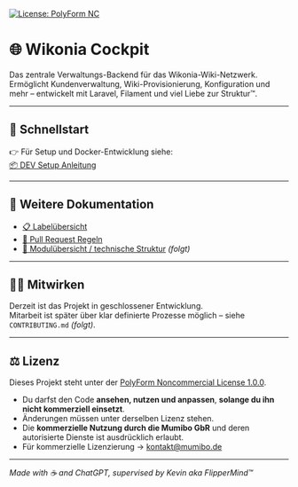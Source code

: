 [![License: PolyForm NC](https://img.shields.io/badge/license-PolyForm%20NC-orange)](https://polyformproject.org/licenses/noncommercial/1.0.0/)

# 🌐 Wikonia Cockpit

Das zentrale Verwaltungs-Backend für das Wikonia-Wiki-Netzwerk.  
Ermöglicht Kundenverwaltung, Wiki-Provisionierung, Konfiguration und mehr – entwickelt mit Laravel, Filament und viel Liebe zur Struktur™.

---

## 🚀 Schnellstart

👉 Für Setup und Docker-Entwicklung siehe:  
[📦 DEV Setup Anleitung](docs/README.dev.md)

---

## 📖 Weitere Dokumentation

- [📋 Labelübersicht](.github/LABELS.md)
- [📝 Pull Request Regeln](.github/PULL_REQUEST_TEMPLATE.md)
- [📁 Modulübersicht / technische Struktur](docs/...) *(folgt)*

---

## 👨‍💻 Mitwirken

Derzeit ist das Projekt in geschlossener Entwicklung.  
Mitarbeit ist später über klar definierte Prozesse möglich – siehe `CONTRIBUTING.md` *(folgt)*.

---

## ⚖️ Lizenz

Dieses Projekt steht unter der [PolyForm Noncommercial License 1.0.0](https://polyformproject.org/licenses/noncommercial/1.0.0/).

- Du darfst den Code **ansehen, nutzen und anpassen**, **solange du ihn nicht kommerziell einsetzt**.
- Änderungen müssen unter derselben Lizenz stehen.
- Die **kommerzielle Nutzung durch die Mumibo GbR** und deren autorisierte Dienste ist ausdrücklich erlaubt.
- Für kommerzielle Lizenzierung → kontakt@mumibo.de

---

_Made with ☕ and ChatGPT, supervised by Kevin aka FlipperMind™_


